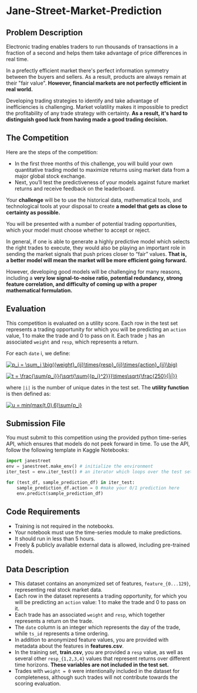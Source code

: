 # Jane-Street-Market-Prediction

## Problem Description
Electronic trading enables traders to run thousands of transactions in a fraction of a second and helps them take advantage of price differences in real time.

In a prefectly efficient market there's perfect information symmetry between the buyers and sellers. As a result, products are always remain at their "fair value". **However, financial markets are not perfectly efficient in real world.**

Developing trading strategies to identify and take advantage of inefficiencies is challenging. Market volatility makes it impossible to predict the profitability of any trade strategy with certainty. **As a result, it's hard to distinguish good luck from having made a good trading decision.**

## The Competition 
Here are the steps of the competition:

- In the first three months of this challenge, you will build your own quantitative trading model to maximize returns using market data from a major global stock exchange.
- Next, you’ll test the predictiveness of your models against future market returns and receive feedback on the leaderboard.

Your **challenge** will be to use the historical data, mathematical tools, and technological tools at your disposal to create **a model that gets as close to certainty as possible.**

You will be presented with a number of potential trading opportunities, which your model must choose whether to accept or reject.

In general, if one is able to generate a highly predictive model which selects the right trades to execute, they would also be playing an important role in sending the market signals that push prices closer to “fair” values. **That is, a better model will mean the market will be more efficient going forward.**

However, developing good models will be challenging for many reasons, including a **very low signal-to-noise ratio, potential redundancy, strong feature correlation, and difficulty of coming up with a proper mathematical formulation.**

## Evaluation
This competition is evaluated on a utility score. Each row in the test set represents a trading opportunity for which you will be predicting an `action` value, 1 to make the trade and 0 to pass on it. Each trade `j` has an associated `weight` and `resp`, which represents a return.

For each `date` i, we define:

<a href="https://www.codecogs.com/eqnedit.php?latex=\dpi{120}&space;\fn_jvn&space;p_i&space;=&space;\sum_j&space;\big({weight}_{ij}\times{resp}_{ij}\times{action}_{ij}\big)" target="_blank"><img src="https://latex.codecogs.com/png.latex?\dpi{120}&space;\fn_jvn&space;p_i&space;=&space;\sum_j&space;\big({weight}_{ij}\times{resp}_{ij}\times{action}_{ij}\big)" title="p_i = \sum_j \big({weight}_{ij}\times{resp}_{ij}\times{action}_{ij}\big)" /></a>

<a href="https://www.codecogs.com/eqnedit.php?latex=\dpi{120}&space;\fn_jvn&space;t&space;=&space;\frac{\sum{p_i}}{\sqrt{\sum{{p_i}^2}}}\times\sqrt{\frac{250}{|i|}}" target="_blank"><img src="https://latex.codecogs.com/png.latex?\dpi{120}&space;\fn_jvn&space;t&space;=&space;\frac{\sum{p_i}}{\sqrt{\sum{{p_i}^2}}}\times\sqrt{\frac{250}{|i|}}" title="t = \frac{\sum{p_i}}{\sqrt{\sum{{p_i}^2}}}\times\sqrt{\frac{250}{|i|}}" /></a>

where `|i|` is the number of unique dates in the test set. The **utility function** is then defined as:

<a href="https://www.codecogs.com/eqnedit.php?latex=\dpi{120}&space;\fn_jvn&space;u&space;=&space;min(max(t,0),6)\sum{p_i}" target="_blank"><img src="https://latex.codecogs.com/png.latex?\dpi{120}&space;\fn_jvn&space;u&space;=&space;min(max(t,0),6)\sum{p_i}" title="u = min(max(t,0),6)\sum{p_i}" /></a>

## Submission File
You must submit to this competition using the provided python time-series API, which ensures that models do not peek forward in time. To use the API, follow the following template in Kaggle Notebooks:

```python
import janestreet
env = janestreet.make_env() # initialize the environment
iter_test = env.iter_test() # an iterator which loops over the test set

for (test_df, sample_prediction_df) in iter_test:
    sample_prediction_df.action = 0 #make your 0/1 prediction here
    env.predict(sample_prediction_df)
```

## Code Requirements

- Training is not required in the notebooks.
- Your notebook must use the time-series module to make predictions.
- It should run in less than 5 hours.
- Freely & publicly available external data is allowed, including pre-trained models.

## Data Description
- This dataset contains an anonymized set of features, `feature_{0...129}`, representing real stock market data.
- Each row in the dataset represents a trading opportunity, for which you will be predicting an `action` value: 1 to make the trade and 0 to pass on it.
- Each trade has an associated `weight` and `resp`, which together represents a return on the trade.
- The `date` column is an integer which represents the day of the trade, while `ts_id` represents a time ordering.
- In addition to anonymized feature values, you are provided with metadata about the features in **features.csv**.
- In the training set, **train.csv**, you are provided a `resp` value, as well as several other `resp_{1,2,3,4}` values that represent returns over different time horizons. **These variables are not included in the test set.**
- Trades with `weight = 0` were intentionally included in the dataset for completeness, although such trades will not contribute towards the scoring evaluation.
